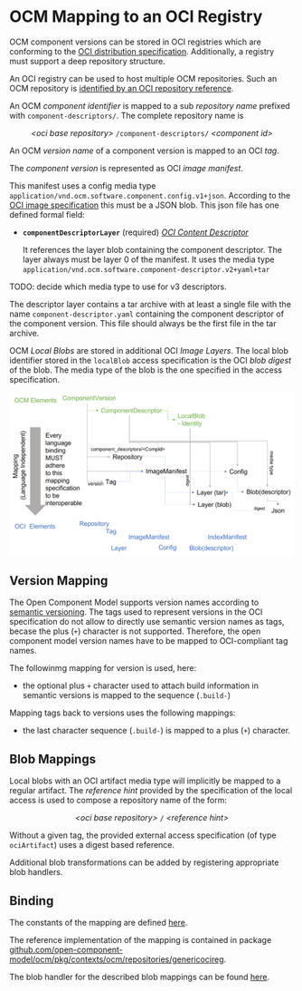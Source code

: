 # OCM Mapping to an OCI Registry

OCM component versions can be stored in OCI registries which 
are conforming to the [OCI distribution specification](https://github.com/opencontainers/distribution-spec/blob/main/spec.md).
Additionally, a registry must support a deep repository structure.

An OCI registry can be used to host multiple OCM repositories.
Such an OCM repository is [identified by an OCI repository reference](../../../../pkg/contexts/oci/repositories/ocireg/README.md).

An OCM *component identifier* is mapped to a sub *repository name* prefixed
with `component-descriptors/`. The complete repository name is

<div align="center">

*&lt;oci base repository>* `/component-descriptors/` *&lt;component id>*

</div>

An OCM *version name* of a component version is mapped to an OCI *tag*.

The *component version* is represented as OCI *image manifest*.

This manifest uses a config media type `application/vnd.ocm.software.component.config.v1+json`.
According to the [OCI image specification](https://github.com/opencontainers/image-spec/blob/main/spec.md) this must be a JSON blob.
This json file has one defined formal field:

- **`componentDescriptorLayer`** (required) [*OCI Content Descriptor*](https://github.com/opencontainers/image-spec/blob/main/descriptor.md)

  It references the layer blob containing the component descriptor. The layer
  always must be layer 0 of the manifest. It uses the media type
  `application/vnd.ocm.software.component-descriptor.v2+yaml+tar`


TODO: decide which media type to use for v3 descriptors.

The descriptor layer contains a tar archive with at least a single file
with the name `component-descriptor.yaml` containing the component descriptor of the
component version. This file should always be the first file in the tar archive.

OCM *Local Blobs* are stored in additional OCI *Image Layers*. The local blob
identifier stored in the `localBlob` access specification is the OCI *blob digest*
of the blob. The media type of the blob is the one specified in the
access specification.

<div align="center">

<img src="ocm2oci-mapping.png" alt="drawing" width="800"/>

</div>

## Version Mapping

The Open Component Model supports version names according to [semantic versioning](https://semver.org/).
The tags used to represent versions in the OCI specification do not allow to directly use semantic version names as tags, becase the plus (`+`) character is not supported. Therefore, the open component model version names have to be mapped
to OCI-compliant tag names.

The followinmg mapping for version is used, here:
- the optional plus `+` character used to attach build information in semantic versions is mapped to the sequence (`.build-`)

Mapping tags back to versions uses the following mappings:
- the last character sequence (`.build-`) is mapped to a plus (`+`) character.

## Blob Mappings

Local blobs with an OCI artifact media type will implicitly be mapped to a regular
artifact. The *reference hint* provided by the specification of the local access
is used to compose a repository name of the form:

<div align="center">

*&lt;oci base repository>* `/` *&lt;reference hint>*

</div>

Without a given tag, the provided external access specification (of type `ociArtifact`)
uses a digest based reference.

Additional blob transformations can be added by registering appropriate blob handlers.


## Binding

The constants of the mapping are defined [here](../../../../pkg/contexts/ocm/repositories/genericocireg/componentmapping/constants.go).

The reference implementation of the mapping is contained in package [github.com/open-component-model/ocm/pkg/contexts/ocm/repositories/genericocireg](../../../../pkg/contexts/ocm/repositories/genericocireg).

The blob handler for the described blob mappings can be found [here](../../../../pkg/contexts/ocm/blobhandler/oci/ocirepo).